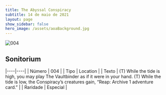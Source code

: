 ```yaml
---
title: The Abyssal Conspiracy
subtitle: 14 de maio de 2021
layout: page
show_sidebar: false
hero_image: /assets/aoaBackground.jpg
---
```


![004](https://cards-keyforge.s3.eu-north-1.amazonaws.com/media/en/tac/004.png)

## Sonitorium

|----|----|
| Número | 004 |
| Tipo | Location |
| Texto | (T) While the tide is high, you may play The Vaultbinder as if it were in your hand. (T) While the tide is low, the Conspiracy’s creatures gain, “Reap: Archive 1 adventure card.” |
| Raridade | Especial |
